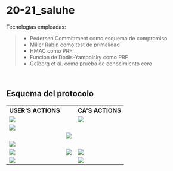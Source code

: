# 20-21_saluhe
Tecnologías empleadas:<br>
> - Pedersen Committment como esquema de compromiso  
> - Miller Rabin como test de primalidad
> - HMAC como PRF'
> - Funcion de Dodis-Yampolsky como PRF
> - Gelberg et al. como prueba de conocimiento cero

<br>
<h2> Esquema del protocolo</h2>

<table>
  <tr>
    <th>USER'S ACTIONS</th>
    <th></th>
    <th>CA'S ACTIONS</th>
  </tr>
  <tr>
    <td><img src="https://latex.codecogs.com/svg.image?\textit{U(pp,e;}r_{u})\\"/></td>
    <td></td>
    <td><img src="https://latex.codecogs.com/svg.image?\textit{CA(pp;}r_{CA})"/></td>
  </tr>
  <tr>
    <td>
          <img src="https://latex.codecogs.com/svg.image?\\r'_{u}&space;\leftarrow&space;\textit{SHA-256&space;}(0\left|&space;\right|r_{u})\\\rho_{u}\leftarrow&space;\textit{SHA-256&space;}(1\left|&space;\right|r_{u})\\(C,Open)&space;\leftarrow&space;\textit{Pedersen&space;}(r'_{u},\rho_{u})\\s'&space;\leftarrow&space;\textit{SHA-256&space;}(2\left|&space;\right|r_{u})&space;" /></td>
    <td></td>
    <td></td>
  </tr> 
  <tr>
    <td></td>
    <td><img src="https://latex.codecogs.com/svg.image?\\\overset{C}{\rightarrow}\\\\\overset{r_{CA}}{\leftarrow}\\\\" /></td>
    <td></td>
  </tr>
  <tr>
    <td><img src="https://latex.codecogs.com/svg.image?\\s\leftarrow&space;r'_{u}\oplus&space;\textit{SHA-256&space;}(r_{CA})\\\left&space;(&space;\left&space;(&space;a_{\gamma}&space;\right&space;)_{\gamma=1}^{j}&space;,&space;i&space;\right&space;)\leftarrow&space;\textit{Algorithm&space;2&space;with&space;random&space;string&space;HMAC}&space;(s',\gamma,1^{\left|&space;r_{w}&space;\right|})\\p\leftarrow&space;a_{i}&space;\\q\leftarrow&space;a_{j}&space;\\N\leftarrow&space;p\ast&space;q&space;\\\pi_{W}\leftarrow&space;\Pi_{W}&space;\textit{&space;Gelberg&space;et&space;al.&space;proof&space;that&space;(N,e)&space;}\epsilon&space;\textit{&space;}L_{w}&space;\textit{&space;with&space;random&space;string&space;HMAC}(s',\textit{j&plus;2},1^{\left|&space;r_{\pi_{w}}&space;\right|})\\\\&space;" /></td>
    <td></td>
    <td></td>
  </tr>
  <tr>
    <td><img src="https://latex.codecogs.com/svg.image?\textit{Erase&space;all&space;variables&space;but&space;N,&space;e,&space;i,&space;p,&space;q,}&space;\left&space;(&space;a_{\gamma&space;}&space;\right&space;)_{\gamma&space;\neq&space;i,j},&space;\pi&space;\textit{&space;and&space;}\pi_{W}\\" /></td>
    <td><img src="https://latex.codecogs.com/svg.image?\\\xrightarrow[i,\left&space;(&space;a_{\gamma&space;}&space;\right&space;)_{\gamma&space;\neq&space;i,j}]{\textit{(N,e),}\pi,\pi_{W}}\\\\" /></td>
    <td>
      <img src="https://latex.codecogs.com/svg.image?\\s''\leftarrow&space;\textit{HMAC(}r_{CA})\\\Pi_{W}\textit{.Verf(pp}_{\pi_{W}},\textit{(N,e),}\pi_{W})\questeq&space;1\\" /> 
    </td>
  </tr>
  <tr>
    <td><img src="https://latex.codecogs.com/svg.image?\textit{return&space;((N,e),(p,q,e))}\\" /></td>
    <td></td>
    <td><img src="https://latex.codecogs.com/svg.image?\textit{return&space;(N,e)}\\" /></td>
  </tr>
  </table>

